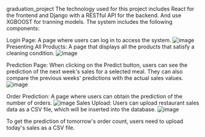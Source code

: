 
graduation_project
The technology used for this project includes React for the frontend and Django with a RESTful API for the backend.
And use XGBOOST for tranning models.
The system includes the following components:

Login Page: A page where users can log in to access the system.
![image](https://github.com/waelmelhem/Sales-Forecasting-System-For-Restaurant/assets/87295426/292e311a-8168-47c0-bb4a-cb949836608b)
Presenting All Products: A page that displays all the products that satisfy a cleaning condition.
![image](https://github.com/waelmelhem/Sales-Forecasting-System-For-Restaurant/assets/87295426/412192bc-9f86-4873-9a79-284c154ebfe9)

Prediction Page: When clicking on the Predict button, users can see the prediction of the next week's sales for a selected meal. They can also compare the previous weeks' predictions with the actual sales values.
![image](https://github.com/waelmelhem/Sales-Forecasting-System-For-Restaurant/assets/87295426/4f011347-caa7-4e5d-b89b-59ae9f35b5c5)

Order Prediction: A page where users can obtain the prediction of the number of orders.
![image](https://github.com/waelmelhem/Sales-Forecasting-System-For-Restaurant/assets/87295426/9a50df50-717b-41f6-a37a-976cbc1873f2)
Sales Upload: Users can upload restaurant sales data as a CSV file, which will be inserted into the database.
![image](https://github.com/waelmelhem/Sales-Forecasting-System-For-Restaurant/assets/87295426/a1bf5b2f-69ff-43b6-b7b2-23dce3bd1cf6)

To get the prediction of tomorrow's order count, users need to upload today's sales as a CSV file.
 


